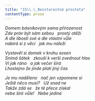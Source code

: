 ```yaml
---
title: "15\\.\_Bezstarostná prostota"
contentType: prose
---
```


<section>

_Domem básníkovým sama přirozenost  
Zde práv být sám sebou   prostý otěží  
A dle libosti své a dle vlastní vůle  
nabírá si z věcí   jak mu náleží_

</section>

<section>

_Vystavěl si domek v kruhu sosen  
Snímá šátek   zkouší k verši zvednout hlas  
Ví jak ráno   a jak večer šírá  
Lhostejno že jinde platí jiný čas_

</section>

<section>

_Je mu naděleno   nač jen vzpomene si  
Ještě něco musí?   Už snad ne  
Takže zdá se   že tě přece získal  
nebe širé vůle!   Nebe jediné_

</section>
